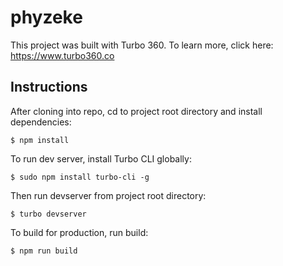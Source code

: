 # phyzeke

This project was built with Turbo 360. To learn more, click here: https://www.turbo360.co

## Instructions
After cloning into repo, cd to project root directory and install dependencies:

```
$ npm install
```

To run dev server, install Turbo CLI globally:

```
$ sudo npm install turbo-cli -g
```

Then run devserver from project root directory:

```
$ turbo devserver
```

To build for production, run build:

```
$ npm run build
```
